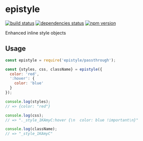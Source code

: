 # epistyle

[![build status][build-badge]][build-href]
[![dependencies status][deps-badge]][deps-href]
[![npm version][npm-badge]][npm-href]

Enhanced inline style objects

## Usage

```js
const epistyle = require('epistyle/passthrough');

const {styles, css, className} = epistyle({
  color: 'red',
  ':hover': {
    color: 'blue'
  }
});

console.log(styles);
// => {color: "red"}

console.log(css);
// => "._style_1KAmyC:hover {\n  color: blue !important\n}"

console.log(className);
// => "_style_1KAmyC"
```

[build-badge]: https://travis-ci.org/rtsao/epistyle.svg?branch=master
[build-href]: https://travis-ci.org/rtsao/epistyle
[deps-badge]: https://david-dm.org/rtsao/epistyle.svg
[deps-href]: https://david-dm.org/rtsao/epistyle
[npm-badge]: https://badge.fury.io/js/epistyle.svg
[npm-href]: https://www.npmjs.com/package/epistyle
